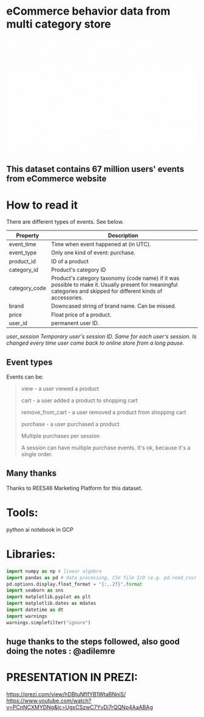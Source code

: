 # eCommerce behavior data from multi category store

![](gcpd.gif)

## This dataset contains 67 million users' events from eCommerce website

# How to read it
There are different types of events. See below.

Property | Description
------------ | -------------
event_time | Time when event happened at (in UTC).
event_type | Only one kind of event: purchase.
product_id | ID of a product
category_id | Product's category ID
category_code | Product's category taxonomy (code name) if it was possible to make it. Usually present for meaningful categories and skipped for different kinds of accessories.
brand | Downcased string of brand name. Can be missed.
price | Float price of a product. 
user_id | permanent user ID.

*user_session 	Temporary user's session ID. Same for each user's session. Is changed every time user come back to online store from a long pause.*

## Event types
Events can be:

> view - a user viewed a product
> 
> cart - a user added a product to shopping cart
> 
> remove_from_cart - a user removed a product from shopping cart
> 
> purchase - a user purchased a product
> 
> Multiple purchases per session
> 
> A session can have multiple purchase events. It's ok, because it's a single order.

## Many thanks
Thanks to REES46 Marketing Platform for this dataset.

# Tools:
python
ai notebook in GCP

# Libraries:

```python
import numpy as np # linear algebra
import pandas as pd # data processing, CSV file I/O (e.g. pd.read_csv)
pd.options.display.float_format = "{:,.2f}".format
import seaborn as sns
import matplotlib.pyplot as plt
import matplotlib.dates as mdates
import datetime as dt
import warnings
warnings.simplefilter("ignore")
```
## huge thanks to the steps followed, also good doing the notes : @adilemre

# PRESENTATION IN PREZI:

https://prezi.com/view/hDBtuNflfYB1WtaBNniS/
https://www.youtube.com/watch?v=PCnNCXMYDNg&lc=UgxCSzwC7YvDi7rQQNp4AaABAg
